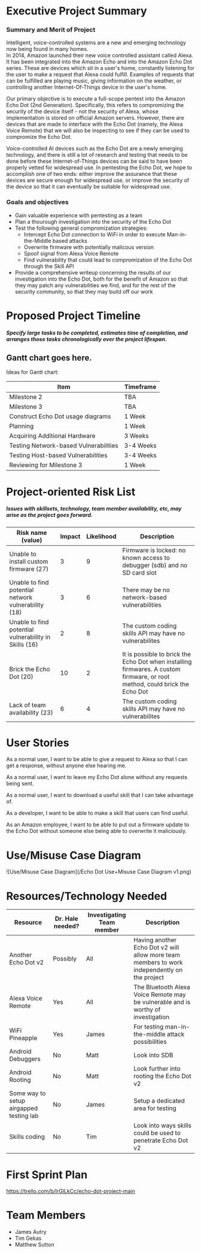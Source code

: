 # Executive Project Summary
### Summary and Merit of Project
Intelligent, voice-controlled systems are a new and emerging technology now being found in many homes.  
In 2014, Amazon launched their new voice controlled assistant called Alexa.  It has been integrated into the Amazon Echo and into the Amazon Echo Dot series.  These are devices which sit in a user's home, constantly listening for the user to make a request that Alexa could fulfill.  Examples of requests that can be fulfilled are playing music, giving information on the weather, or controlling another Internet-Of-Things device in the user's home.

Our primary objective is to execute a full-scope pentest into the Amazon Echo Dot (2nd Generation).  Specifically, this refers to compromizing the security of the device itself - not the security of Alexa, whose implementation is stored on official Amazon servers.  However, there are devices that are made to interface with the Echo Dot (namely, the Alexa Voice Remote) that we will also be inspecting to see if they can be used to compromize the Echo Dot.

Voice-controlled AI devices such as the Echo Dot are a newly emerging technology, and there is still a lot of research and testing that needs to be done before these Internet-of-Things devices can be said to have been properly vetted for widespread use.  In pentesting the Echo Dot, we hope to accomplish one of two ends: either improve the assurance that these devices are secure enough for widespread use, or improve the security of the device so that it can eventually be suitable for widespread use.

### Goals and objectives
* Gain valuable experience with pentesting as a team
* Plan a thourough investigation into the security of the Echo Dot
* Test the following general compromization strategies:
  * Intercept Echo Dot connection to WiFi in order to execute Man-in-the-Middle based attacks
  * Overwrite firmware with potentially malicous version
  * Spoof signal from Alexa Voice Remote
  * Find vulnerability that could lead to compromization of the Echo Dot through the Skill API
* Provide a comprehensive writeup concerning the results of our investigation into the Echo Dot, both for the benefit of Amazon so that they may patch any vulnerabilities we find, and for the rest of the security community, so that they may build off our work

# Proposed Project Timeline
##### Specify large tasks to be completed, estimates time of completion, and arranges those tasks chronologically over the project lifespan.
## ****Gantt chart goes here.****

Ideas for Gantt chart:

Item | Timeframe
------------ | -------------
Milestone 2 | TBA
Milestone 3 | TBA
Construct Echo Dot usage diagrams | 1 Week
Planning | 1 Week
Acquiring Additional Hardware | 3 Weeks
Testing Network-based Vulnerabilities | 3-4 Weeks
Testing Host-based Vulnerabilities | 3-4 Weeks
Reviewing for Milestone 3 | 1 Week

# Project-oriented Risk List
##### Issues with skillsets, technology, team member availability, etc, may arise as the project goes forward.

|Risk name (value)  | Impact     | Likelihood | Description |
|-------------------|------------|------------|-------------|
|Unable to install custom firmware (27) | 3 | 9 | Firmware is locked: no known access to debugger (sdb) and no SD card slot  |
|Unable to find potential network vulnerability (18) | 3 | 6 | There may be no network-based vulnerabilities | 
|Unable to find potential vulnerability in Skills (16) | 2 | 8 | The custom coding skills API may have no vulnerabilites |
|Brick the Echo Dot  (20) | 10 | 2 | It is possible to brick the Echo Dot when installing firmwares.  A custom firmware, or root method, could brick the Echo Dot |
|Lack of team availability (23) | 6 | 4 | The custom coding skills API may have no vulnerabilites |

# User Stories

As a normal user, I want to be able to give a request to Alexa so that I can get a response, without anyone else hearing me.

As a normal user, I want to leave my Echo Dot alone without any requests being sent.

As a normal user, I want to download a useful skill that I can take advantage of.

As a developer, I want to be able to make a skill that users can find useful.

As an Amazon employee, I want to be able to put out a firmware update to the Echo Dot without someone else being able to overwrite it maliciously.

# Use/Misuse Case Diagram
![Use/Misuse Case Diagram](/Echo Dot Use+Misuse Case Diagram v1.png)

# Resources/Technology Needed
|Resource  | Dr. Hale needed? | Investigating Team member | Description |
|-------------------|---------|---------------------------|-------------|
|Another Echo Dot v2| Possibly | All | Having another Echo Dot v2 will allow more team members to work independently on the project  |
|Alexa Voice Remote| Yes | All | The Bluetooth Alexa Voice Remote may be vulnerable and is worthy of investigation  |
|WiFi Pineapple| Yes | James | For testing man-in-the-middle attack possibilities |
|Android Debuggers| No | Matt | Look into SDB |
|Android Rooting| No | Matt | Look further into rooting the Echo Dot v2|
|Some way to setup airgapped testing lab| No | James | Setup a dedicated area for testing |
|Skills coding | No | Tim | Look into ways skills could be used to penetrate Echo Dot v2 |

# First Sprint Plan
https://trello.com/b/lrGlLkCc/echo-dot-project-main

# Team Members
* James Autry
* Tim Gekas
* Matthew Sutton
